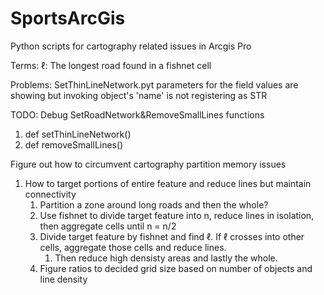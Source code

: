 # SportsArcGis
Python scripts for cartography related issues in Arcgis Pro

Terms:
  ℓ: The longest road found in a fishnet cell

Problems:
  SetThinLineNetwork.pyt parameters for the field values are showing but invoking object's 'name' is not registering as STR

TODO: Debug SetRoadNetwork&RemoveSmallLines functions
  1. def setThinLineNetwork()
  2. def removeSmallLines()
      
  Figure out how to circumvent cartography partition memory issues
  1. How to target portions of entire feature and reduce lines but maintain connectivity
     1. Partition a zone around long roads and then the whole?
     2. Use fishnet to divide target feature into n, reduce lines in isolation, then aggregate cells until n = n/2
     3. Divide target feature by fishnet and find ℓ. If ℓ crosses into other cells, aggregate those cells and reduce lines.
          1. Then reduce high densisty areas and lastly the whole.
     5. Figure ratios to decided grid size based on number of objects and line density

